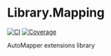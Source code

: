 # Library.Mapping

[![CI](https://github.com/PackSite/Library.Mapping/actions/workflows/CI.yml/badge.svg)](https://github.com/PackSite/Library.Mapping/actions/workflows/CI.yml)
[![Coverage](https://codecov.io/gh/PackSite/Library.Mapping/branch/main/graph/badge.svg?token=L0VTCLOWG2)](https://codecov.io/gh/PackSite/Library.Mapping)

AutoMapper extensions library
